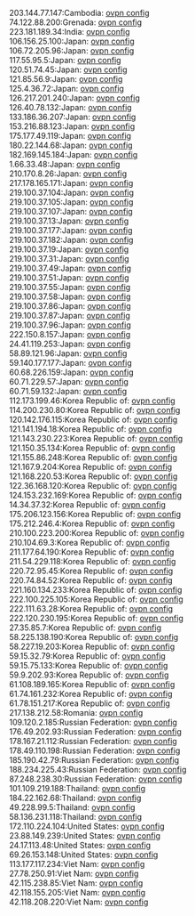 203.144.77.147:Cambodia: [ovpn config](vpn/203_144_77_147.ovpn)  
74.122.88.200:Grenada: [ovpn config](vpn/74_122_88_200.ovpn)  
223.181.189.34:India: [ovpn config](vpn/223_181_189_34.ovpn)  
106.156.25.100:Japan: [ovpn config](vpn/106_156_25_100.ovpn)  
106.72.205.96:Japan: [ovpn config](vpn/106_72_205_96.ovpn)  
117.55.95.5:Japan: [ovpn config](vpn/117_55_95_5.ovpn)  
120.51.74.45:Japan: [ovpn config](vpn/120_51_74_45.ovpn)  
121.85.56.9:Japan: [ovpn config](vpn/121_85_56_9.ovpn)  
125.4.36.72:Japan: [ovpn config](vpn/125_4_36_72.ovpn)  
126.217.201.240:Japan: [ovpn config](vpn/126_217_201_240.ovpn)  
126.40.78.132:Japan: [ovpn config](vpn/126_40_78_132.ovpn)  
133.186.36.207:Japan: [ovpn config](vpn/133_186_36_207.ovpn)  
153.216.88.123:Japan: [ovpn config](vpn/153_216_88_123.ovpn)  
175.177.49.119:Japan: [ovpn config](vpn/175_177_49_119.ovpn)  
180.22.144.68:Japan: [ovpn config](vpn/180_22_144_68.ovpn)  
182.169.145.184:Japan: [ovpn config](vpn/182_169_145_184.ovpn)  
1.66.33.48:Japan: [ovpn config](vpn/1_66_33_48.ovpn)  
210.170.8.26:Japan: [ovpn config](vpn/210_170_8_26.ovpn)  
217.178.165.171:Japan: [ovpn config](vpn/217_178_165_171.ovpn)  
219.100.37.104:Japan: [ovpn config](vpn/219_100_37_104.ovpn)  
219.100.37.105:Japan: [ovpn config](vpn/219_100_37_105.ovpn)  
219.100.37.107:Japan: [ovpn config](vpn/219_100_37_107.ovpn)  
219.100.37.13:Japan: [ovpn config](vpn/219_100_37_13.ovpn)  
219.100.37.177:Japan: [ovpn config](vpn/219_100_37_177.ovpn)  
219.100.37.182:Japan: [ovpn config](vpn/219_100_37_182.ovpn)  
219.100.37.19:Japan: [ovpn config](vpn/219_100_37_19.ovpn)  
219.100.37.31:Japan: [ovpn config](vpn/219_100_37_31.ovpn)  
219.100.37.49:Japan: [ovpn config](vpn/219_100_37_49.ovpn)  
219.100.37.51:Japan: [ovpn config](vpn/219_100_37_51.ovpn)  
219.100.37.55:Japan: [ovpn config](vpn/219_100_37_55.ovpn)  
219.100.37.58:Japan: [ovpn config](vpn/219_100_37_58.ovpn)  
219.100.37.86:Japan: [ovpn config](vpn/219_100_37_86.ovpn)  
219.100.37.87:Japan: [ovpn config](vpn/219_100_37_87.ovpn)  
219.100.37.96:Japan: [ovpn config](vpn/219_100_37_96.ovpn)  
222.150.8.157:Japan: [ovpn config](vpn/222_150_8_157.ovpn)  
24.41.119.253:Japan: [ovpn config](vpn/24_41_119_253.ovpn)  
58.89.121.96:Japan: [ovpn config](vpn/58_89_121_96.ovpn)  
59.140.177.177:Japan: [ovpn config](vpn/59_140_177_177.ovpn)  
60.68.226.159:Japan: [ovpn config](vpn/60_68_226_159.ovpn)  
60.71.229.57:Japan: [ovpn config](vpn/60_71_229_57.ovpn)  
60.71.59.132:Japan: [ovpn config](vpn/60_71_59_132.ovpn)  
112.173.199.46:Korea Republic of: [ovpn config](vpn/112_173_199_46.ovpn)  
114.200.230.80:Korea Republic of: [ovpn config](vpn/114_200_230_80.ovpn)  
120.142.176.115:Korea Republic of: [ovpn config](vpn/120_142_176_115.ovpn)  
121.141.194.18:Korea Republic of: [ovpn config](vpn/121_141_194_18.ovpn)  
121.143.230.223:Korea Republic of: [ovpn config](vpn/121_143_230_223.ovpn)  
121.150.35.134:Korea Republic of: [ovpn config](vpn/121_150_35_134.ovpn)  
121.155.86.248:Korea Republic of: [ovpn config](vpn/121_155_86_248.ovpn)  
121.167.9.204:Korea Republic of: [ovpn config](vpn/121_167_9_204.ovpn)  
121.168.220.53:Korea Republic of: [ovpn config](vpn/121_168_220_53.ovpn)  
122.36.168.120:Korea Republic of: [ovpn config](vpn/122_36_168_120.ovpn)  
124.153.232.169:Korea Republic of: [ovpn config](vpn/124_153_232_169.ovpn)  
14.34.37.32:Korea Republic of: [ovpn config](vpn/14_34_37_32.ovpn)  
175.206.123.156:Korea Republic of: [ovpn config](vpn/175_206_123_156.ovpn)  
175.212.246.4:Korea Republic of: [ovpn config](vpn/175_212_246_4.ovpn)  
210.100.223.200:Korea Republic of: [ovpn config](vpn/210_100_223_200.ovpn)  
210.104.69.3:Korea Republic of: [ovpn config](vpn/210_104_69_3.ovpn)  
211.177.64.190:Korea Republic of: [ovpn config](vpn/211_177_64_190.ovpn)  
211.54.229.118:Korea Republic of: [ovpn config](vpn/211_54_229_118.ovpn)  
220.72.95.45:Korea Republic of: [ovpn config](vpn/220_72_95_45.ovpn)  
220.74.84.52:Korea Republic of: [ovpn config](vpn/220_74_84_52.ovpn)  
221.160.134.233:Korea Republic of: [ovpn config](vpn/221_160_134_233.ovpn)  
222.100.225.105:Korea Republic of: [ovpn config](vpn/222_100_225_105.ovpn)  
222.111.63.28:Korea Republic of: [ovpn config](vpn/222_111_63_28.ovpn)  
222.120.230.195:Korea Republic of: [ovpn config](vpn/222_120_230_195.ovpn)  
27.35.85.7:Korea Republic of: [ovpn config](vpn/27_35_85_7.ovpn)  
58.225.138.190:Korea Republic of: [ovpn config](vpn/58_225_138_190.ovpn)  
58.227.19.203:Korea Republic of: [ovpn config](vpn/58_227_19_203.ovpn)  
59.15.32.79:Korea Republic of: [ovpn config](vpn/59_15_32_79.ovpn)  
59.15.75.133:Korea Republic of: [ovpn config](vpn/59_15_75_133.ovpn)  
59.9.202.93:Korea Republic of: [ovpn config](vpn/59_9_202_93.ovpn)  
61.108.189.165:Korea Republic of: [ovpn config](vpn/61_108_189_165.ovpn)  
61.74.161.232:Korea Republic of: [ovpn config](vpn/61_74_161_232.ovpn)  
61.78.151.217:Korea Republic of: [ovpn config](vpn/61_78_151_217.ovpn)  
217.138.212.58:Romania: [ovpn config](vpn/217_138_212_58.ovpn)  
109.120.2.185:Russian Federation: [ovpn config](vpn/109_120_2_185.ovpn)  
176.49.202.93:Russian Federation: [ovpn config](vpn/176_49_202_93.ovpn)  
178.167.21.112:Russian Federation: [ovpn config](vpn/178_167_21_112.ovpn)  
178.49.110.198:Russian Federation: [ovpn config](vpn/178_49_110_198.ovpn)  
185.190.42.79:Russian Federation: [ovpn config](vpn/185_190_42_79.ovpn)  
188.234.225.43:Russian Federation: [ovpn config](vpn/188_234_225_43.ovpn)  
87.248.238.30:Russian Federation: [ovpn config](vpn/87_248_238_30.ovpn)  
101.109.219.188:Thailand: [ovpn config](vpn/101_109_219_188.ovpn)  
184.22.162.68:Thailand: [ovpn config](vpn/184_22_162_68.ovpn)  
49.228.99.5:Thailand: [ovpn config](vpn/49_228_99_5.ovpn)  
58.136.231.118:Thailand: [ovpn config](vpn/58_136_231_118.ovpn)  
172.110.224.104:United States: [ovpn config](vpn/172_110_224_104.ovpn)  
23.88.149.239:United States: [ovpn config](vpn/23_88_149_239.ovpn)  
24.17.113.48:United States: [ovpn config](vpn/24_17_113_48.ovpn)  
69.26.153.148:United States: [ovpn config](vpn/69_26_153_148.ovpn)  
113.177.117.234:Viet Nam: [ovpn config](vpn/113_177_117_234.ovpn)  
27.78.250.91:Viet Nam: [ovpn config](vpn/27_78_250_91.ovpn)  
42.115.238.85:Viet Nam: [ovpn config](vpn/42_115_238_85.ovpn)  
42.118.155.205:Viet Nam: [ovpn config](vpn/42_118_155_205.ovpn)  
42.118.208.220:Viet Nam: [ovpn config](vpn/42_118_208_220.ovpn)  
